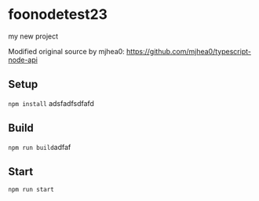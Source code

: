 # foonodetest23

my new project

Modified original source by mjhea0: https://github.com/mjhea0/typescript-node-api

## Setup

`npm install`
adsfadfsdfafd
## Build

`npm run build`adfaf

## Start

`npm run start`
